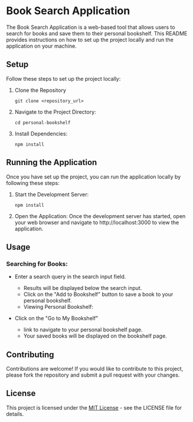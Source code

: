 # Book Search Application
The Book Search Application is a web-based tool that allows users to search for books and save them to their personal bookshelf. This README provides instructions on how to set up the project locally and run the application on your machine.

## Setup
Follow these steps to set up the project locally:

1. Clone the Repository

   ```shell
   git clone <repository_url>
   ```
2. Navigate to the Project Directory:

    ```shell
   cd personal-bookshelf
   ```
3. Install Dependencies: 

    ```shell
   npm install
   ```

## Running the Application
Once you have set up the project, you can run the application locally by following these steps:

1. Start the Development Server:
    
   ```shell
   npm install
   ```
2. Open the Application:
Once the development server has started, open your web browser and navigate to http://localhost:3000 to view the application.

## Usage
### Searching for Books:

* Enter a search query in the search input field.
  * Results will be displayed below the search input.
  * Click on the "Add to Bookshelf" button to save a book to your personal bookshelf.
  * Viewing Personal Bookshelf:

* Click on the "Go to My Bookshelf"
  * link to navigate to your personal bookshelf page.
  * Your saved books will be displayed on the bookshelf page.

## Contributing
Contributions are welcome! If you would like to contribute to this project, please fork the repository and submit a pull request with your changes.

## License
This project is licensed under the [MIT License](https://github.com/Durgesh4993/Book-Search-Application/blob/main/LICENSE) - see the LICENSE file for details.

